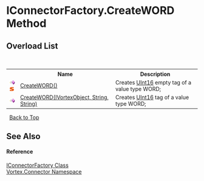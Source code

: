 # IConnectorFactory.CreateWORD Method 
 


## Overload List
&nbsp;<table><tr><th></th><th>Name</th><th>Description</th></tr><tr><td>![Public method](media/pubmethod.gif "Public method")![Static member](media/static.gif "Static member")</td><td><a href="M_Vortex_Connector_IConnectorFactory_CreateWORD.md">CreateWORD()</a></td><td>
Creates <a href="http://msdn2.microsoft.com/en-us/library/s6eyk10z" target="_blank">UInt16</a> empty tag of a value type WORD;</td></tr><tr><td>![Public method](media/pubmethod.gif "Public method")</td><td><a href="M_Vortex_Connector_IConnectorFactory_CreateWORD_1.md">CreateWORD(IVortexObject, String, String)</a></td><td>
Creates <a href="http://msdn2.microsoft.com/en-us/library/s6eyk10z" target="_blank">UInt16</a> tag of a value type WORD;</td></tr></table>&nbsp;
<a href="#iconnectorfactory.createword-method">Back to Top</a>

## See Also


#### Reference
<a href="T_Vortex_Connector_IConnectorFactory.md">IConnectorFactory Class</a><br /><a href="N_Vortex_Connector.md">Vortex.Connector Namespace</a><br />